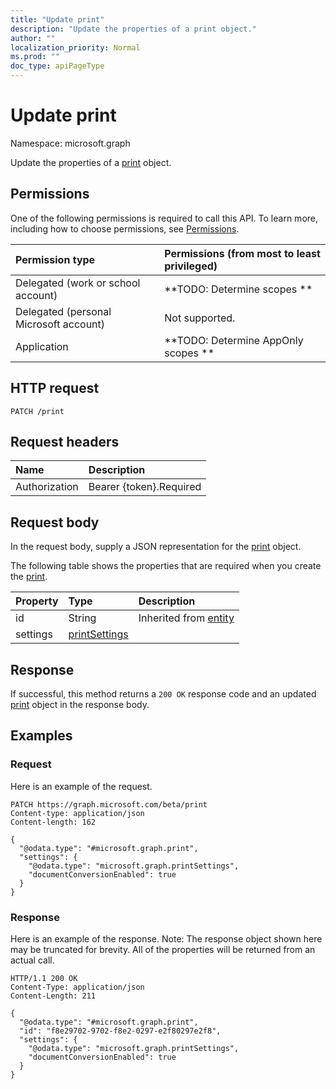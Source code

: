 ```yaml
---
title: "Update print"
description: "Update the properties of a print object."
author: ""
localization_priority: Normal
ms.prod: ""
doc_type: apiPageType
---
```


# Update print

Namespace: microsoft.graph

Update the properties of a [print](../resources/print.md) object.

## Permissions
One of the following permissions is required to call this API. To learn more, including how to choose permissions, see [Permissions](/concepts/permissions-reference.md).

|Permission type|Permissions (from most to least privileged)|
|:---|:---|
|Delegated (work or school account)|**TODO: Determine scopes **|
|Delegated (personal Microsoft account)|Not supported.|
|Application|**TODO: Determine AppOnly scopes **|

## HTTP request
<!-- {
  "blockType": "ignored"
}
-->
``` http
PATCH /print
```

## Request headers
|Name|Description|
|:---|:---|
|Authorization|Bearer {token}.Required|

## Request body
In the request body, supply a JSON representation for the [print](../resources/print.md) object.

The following table shows the properties that are required when you create the [print](../resources/print.md).

|Property|Type|Description|
|:---|:---|:---|
|id|String| Inherited from [entity](../resources/entity.md)|
|settings|[printSettings](../resources/printsettings.md)||



## Response
If successful, this method returns a `200 OK` response code and an updated [print](../resources/print.md) object in the response body.

## Examples

### Request
Here is an example of the request.
<!-- {
  "blockType": "request",
  "name": "update_print"
}
-->
``` http
PATCH https://graph.microsoft.com/beta/print
Content-type: application/json
Content-length: 162

{
  "@odata.type": "#microsoft.graph.print",
  "settings": {
    "@odata.type": "microsoft.graph.printSettings",
    "documentConversionEnabled": true
  }
}
```

### Response
Here is an example of the response. Note: The response object shown here may be truncated for brevity. All of the properties will be returned from an actual call.
<!-- {
  "blockType": "response",
  "truncated": true
}
-->
``` http
HTTP/1.1 200 OK
Content-Type: application/json
Content-Length: 211

{
  "@odata.type": "#microsoft.graph.print",
  "id": "f8e29702-9702-f8e2-0297-e2f80297e2f8",
  "settings": {
    "@odata.type": "microsoft.graph.printSettings",
    "documentConversionEnabled": true
  }
}
```

